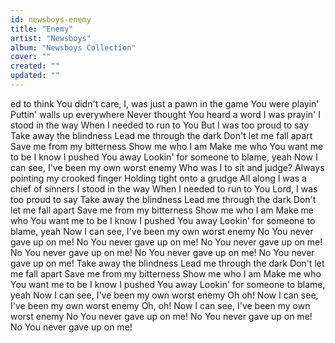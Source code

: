 ```yaml
---
id: newsboys-enemy
title: "Enemy"
artist: "Newsboys"
album: "Newsboys Collection"
cover: ""
created: ""
updated: ""
---
```


ed to think You didn't care,
I, was just a pawn in the game You were playin'
Puttin' walls up everywhere
Never thought You heard a word I was prayin'
I stood in the way
When I needed to run to You
But I was too proud to say
Take away the blindness
Lead me through the dark
Don't let me fall apart
Save me from my bitterness
Show me who I am
Make me who You want me to be
I know I pushed You away
Lookin' for someone to blame, yeah
Now I can see, I've been my own worst enemy
Who was I to sit and judge?
Always pointing my crooked finger
Holding tight onto a grudge
All along I was a chief of sinners
I stood in the way
When I needed to run to You
Lord, I was too proud to say
Take away the blindness
Lead me through the dark
Don't let me fall apart
Save me from my bitterness
Show me who I am
Make me who You want me to be
I know I pushed You away
Lookin' for someone to blame, yeah
Now I can see, I've been my own worst enemy
No You never gave up on me!
No You never gave up on me!
No You never gave up on me!
No You never gave up on me!
No You never gave up on me!
No You never gave up on me!
Take away the blindness
Lead me through the dark
Don't let me fall apart
Save me from my bitterness
Show me who I am
Make me who You want me to be
I know I pushed You away
Lookin' for someone to blame, yeah
Now I can see, I've been my own worst enemy
Oh oh!
Now I can see, I've been my own worst enemy
Oh, oh!
Now I can see, I've been my own worst enemy
No You never gave up on me!
No You never gave up on me!
No You never gave up on me!